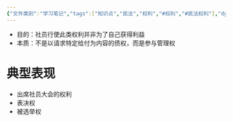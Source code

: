 ```yaml
---
{"文件类别":"学习笔记","tags":["知识点","民法","权利","#权利","#民法权利"],"dg-publish":true,"permalink":"/学习笔记studyup/民法总论/机关参与权/","dgPassFrontmatter":true,"created":"2024-10-27T16:39:16.970+08:00","updated":"2024-11-01T14:31:59.855+08:00"}
---
```


- 目的：社员行使此类权利并非为了自己获得利益
- 本质：不是以请求特定给付为内容的债权，而是参与管理权
# 典型表现
- 出席社员大会的权利
- 表决权
- 被选举权